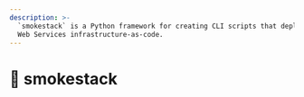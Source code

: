 ```yaml
---
description: >-
  `smokestack` is a Python framework for creating CLI scripts that deploy Amazon
  Web Services infrastructure-as-code.
---
```


# 👋 smokestack

